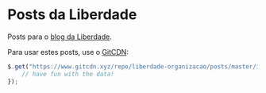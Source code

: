 # Posts da Liberdade

Posts para o [blog da Liberdade](https://liberdade-organizacao.github.io).

Para usar estes posts, use o [GitCDN](http://gitcdn.xyz/):

``` js
$.get("https://www.gitcdn.xyz/repo/liberdade-organizacao/posts/master/index.json", function(data) {
    // have fun with the data!
});
```
